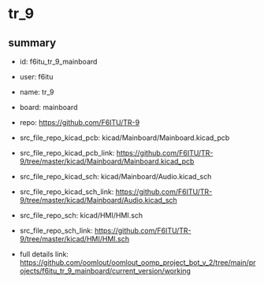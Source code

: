 # tr_9
 
## summary 
* id: f6itu_tr_9_mainboard
* user: f6itu
* name: tr_9
* board: mainboard
* repo: https://github.com/F6ITU/TR-9
* src_file_repo_kicad_pcb: kicad/Mainboard/Mainboard.kicad_pcb
* src_file_repo_kicad_pcb_link: https://github.com/F6ITU/TR-9/tree/master/kicad/Mainboard/Mainboard.kicad_pcb
* src_file_repo_kicad_sch: kicad/Mainboard/Audio.kicad_sch
* src_file_repo_kicad_sch_link: https://github.com/F6ITU/TR-9/tree/master/kicad/Mainboard/Audio.kicad_sch

* src_file_repo_sch: kicad/HMI/HMI.sch
* src_file_repo_sch_link: https://github.com/F6ITU/TR-9/tree/master/kicad/HMI/HMI.sch
* full details link: https://github.com/oomlout/oomlout_oomp_project_bot_v_2/tree/main/projects/f6itu_tr_9_mainboard/current_version/working  








